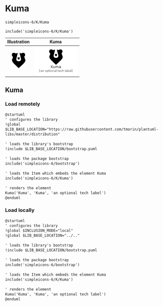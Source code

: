 # Kuma


```text
simpleicons-6/K/Kuma
```

```text
include('simpleicons-6/K/Kuma')
```



| Illustration | Kuma |
| :---: | :---: |
| ![illustration for Illustration](../../simpleicons-6/K/Kuma.png) | ![illustration for Kuma](../../simpleicons-6/K/Kuma.Local.png) |




## Kuma

### Load remotely
```plantuml
@startuml
' configures the library
!global $LIB_BASE_LOCATION="https://raw.githubusercontent.com/tmorin/plantuml-libs/master/distribution"

' loads the library's bootstrap
!include $LIB_BASE_LOCATION/bootstrap.puml

' loads the package bootstrap
include('simpleicons-6/bootstrap')

' loads the Item which embeds the element Kuma
include('simpleicons-6/K/Kuma')

' renders the element
Kuma('Kuma', 'Kuma', 'an optional tech label')
@enduml
```

### Load locally
```plantuml
@startuml
' configures the library
!global $INCLUSION_MODE="local"
!global $LIB_BASE_LOCATION="../.."

' loads the library's bootstrap
!include $LIB_BASE_LOCATION/bootstrap.puml

' loads the package bootstrap
include('simpleicons-6/bootstrap')

' loads the Item which embeds the element Kuma
include('simpleicons-6/K/Kuma')

' renders the element
Kuma('Kuma', 'Kuma', 'an optional tech label')
@enduml
```

